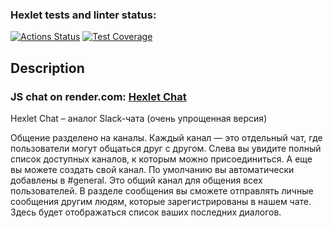 ### Hexlet tests and linter status:
[![Actions Status](https://github.com/VildanJS/frontend-project-lvl12/actions/workflows/hexlet-check.yml/badge.svg)](https://github.com/VildanJS/frontend-project-lvl3/actions)
[![Test Coverage](https://api.codeclimate.com/v1/badges/47d49797c90b6a973dd7/test_coverage)](https://codeclimate.com/github/VildanJS/frontend-project-12/test_coverage)
## Description
### JS chat on render.com: [Hexlet Chat](https://chat-js-94mx.onrender.com/)
Hexlet Chat – аналог Slack-чата (очень упрощенная версия)

Общение разделено на каналы. Каждый канал — это отдельный чат, где пользователи могут общаться друг с другом. Слева вы увидите полный список доступных каналов, к которым можно присоединиться. А еще вы можете создать свой канал. По умолчанию вы автоматически добавлены в #general. Это общий канал для общения всех пользователей. В разделе сообщения вы сможете отправлять личные сообщения другим людям, которые зарегистрированы в нашем чате. Здесь будет отображаться список ваших последних диалогов.
